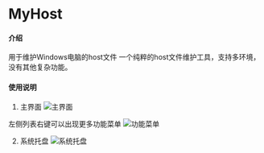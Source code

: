 # MyHost

#### 介绍
用于维护Windows电脑的host文件
一个纯粹的host文件维护工具，支持多环境，没有其他复杂功能。

#### 使用说明
1. 主界面
![主界面](https://images.gitee.com/uploads/images/2021/1103/203743_f53c682f_1588330.png "main.png")

左侧列表右键可以出现更多功能菜单
![功能菜单](https://images.gitee.com/uploads/images/2021/1103/203954_b1f2ad55_1588330.png "无标题.png")

2. 系统托盘
![系统托盘](https://images.gitee.com/uploads/images/2021/1103/203820_cdf9630a_1588330.png "status-bar.png")
